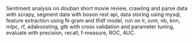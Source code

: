 Sentiment analysis on douban short movie review, crawling and parse data with scrapy, segment data with boson rest api, data storing using  mysql, feature extraction using N-gram and tfidf model, run on lr, svm, nb, knn, mlpc, rf, adaboosting, gtb with cross validation and parameter tuning, evaluate with precision, recall, f-measure, ROC, AUC.
